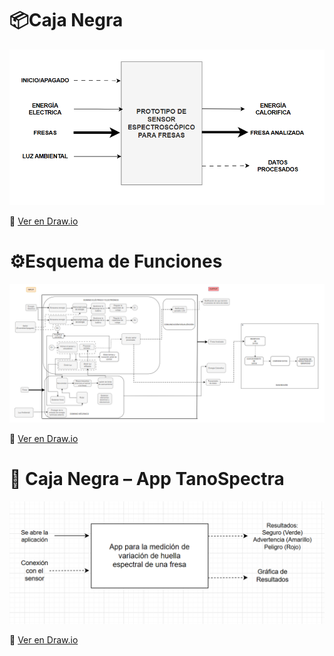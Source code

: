# 📦Caja Negra 
![Caja Negra](../Imagenes/Caja_Negra.png)


🔗 [Ver en Draw.io](https://app.diagrams.net/#G1jx3XUJulqEHMiZ95NdmwGDe8fgNdj5zd#%7B%22pageId%22%3A%22B8XTpHp7p6XBmzQAhsuS%22%7D)


# ⚙️Esquema de Funciones 
![Esquema de Funciones](https://raw.githubusercontent.com/AndresRJ18/QUIM-DETECT2/main/PROYECTOS-DE-INGENIERIA-I/Imagenes/esquema_funciones.png)



🔗 [Ver en Draw.io](https://app.diagrams.net/#G1iHN4fA3m1PzcGaVWDI4e6vaWyWay0yBb#%7B"pageId"%3A"qVbb3z2iEFRG91X4rkYl"%7D)



# 📱 Caja Negra – App TanoSpectra
![Caja Negra App](../Imagenes/CAJA_NEGRA_APP.png)  

🔗 [Ver en Draw.io](https://app.diagrams.net/#G1rWM1FSlPOJzXhhvO3CIIONgmZpNr90bF#%7B%22pageId%22%3A%22U6wzN8fkbURlSwQlV9s4%22%7D)
